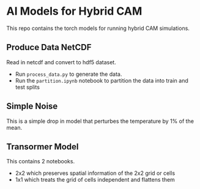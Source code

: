 # AI Models for Hybrid CAM 
This repo contains the torch models for running hybrid CAM simulations. 

## Produce Data NetCDF
Read in netcdf and convert to hdf5 dataset. 
-  Run `process_data.py` to generate the data. 
-  Run the `partition.ipynb` notebook to partition the data into train and test splits

## Simple Noise
This is a simple drop in model that perturbes the temperature by 1\% of the mean.

## Transormer Model
This contains 2 notebooks. 
- 2x2 which preserves spatial information of the 2x2 grid or cells
- 1x1 which treats the grid of cells independent and flattens them
